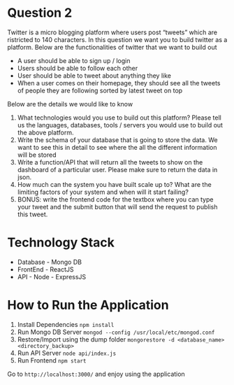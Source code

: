 # Question 2

Twitter is a micro blogging platform where users post “tweets” which are ristricted to 140
characters. In this question we want you to build twitter as a platform. Below are the
functionalities of twitter that we want to build out

-   A user should be able to sign up / login
-   Users should be able to follow each other
-   User should be able to tweet about anything they like
-   When a user comes on their homepage, they should see all the tweets of people they
    are following sorted by latest tweet on top

Below are the details we would like to know

1. What technologies would you use to build out this platform? Please tell us the
   languages, databases, tools / servers you would use to build out the above platform.
2. Write the schema of your database that is going to store the data. We want to see this in
   detail to see where the all the different information will be stored
3. Write a function/API that will return all the tweets to show on the dashboard of a
   particular user. Please make sure to return the data in json.
4. How much can the system you have built scale up to? What are the limiting factors of
   your system and when will it start failing?
5. BONUS: write the frontend code for the textbox where you can type your tweet and the
   submit button that will send the request to publish this tweet.

# Technology Stack

-   Database - Mongo DB
-   FrontEnd - ReactJS
-   API - Node - ExpressJS

# How to Run the Application

1. Install Dependencies `npm install`
2. Run Mongo DB Server `mongod --config /usr/local/etc/mongod.conf`
3. Restore/Import using the dump folder `mongorestore -d <database_name> <directory_backup>`
4. Run API Server `node api/index.js`
5. Run Frontend `npm start`

Go to `http://localhost:3000/` and enjoy using the application
